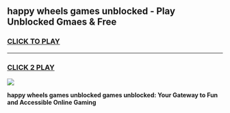 
## happy wheels games unblocked - Play Unblocked Gmaes & Free
<h3>
<a href="https://news.freeplayer.one?title=happy_wheels_games_unblocked&ref=16F">CLICK TO PLAY</a></h3>
<hr>

<h3>
<a href="https://news.freeplayer.one?title=happy_wheels_games_unblocked&ref=16F">CLICK 2 PLAY</a>
  
</h3>

<a href="https://news.freeplayer.one?title=happy_wheels_games_unblocked&ref=16F/"><img src="https://clearcache.store/games.png"></a>


**happy wheels games unblocked games unblocked: Your Gateway to Fun and Accessible Online Gaming**
